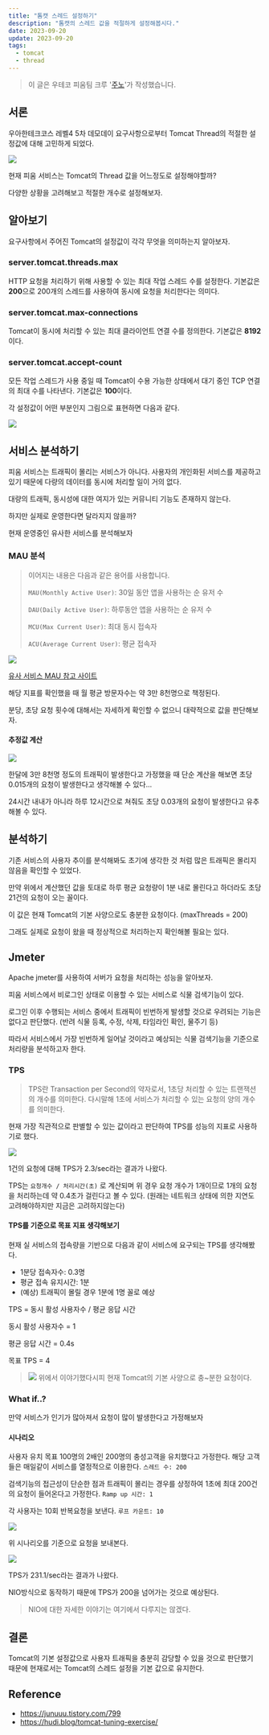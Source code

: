 ```yaml
---
title: "톰캣 스레드 설정하기"
description: "톰캣의 스레드 값을 적절하게 설정해봅시다."
date: 2023-09-20
update: 2023-09-20
tags:
  - tomcat
  - thread
---
```


> 이 글은 우테코 피움팀 크루 '[주노](https://github.com/Choi-JJunho)'가 작성했습니다.

## 서론

우아한테크코스 레벨4 5차 데모데이 요구사항으로부터 Tomcat Thread의 적절한 설정값에 대해 고민하게 되었다.

![](.index_images/b06631fa.png)

현재 피움 서비스는 Tomcat의 Thread 값을 어느정도로 설정해야할까?

다양한 상황을 고려해보고 적절한 개수로 설정해보자.

## 알아보기

요구사항에서 주어진 Tomcat의 설정값이 각각 무엇을 의미하는지 알아보자.

### server.tomcat.threads.max

HTTP 요청을 처리하기 위해 사용할 수 있는 최대 작업 스레드 수를 설정한다.
기본값은 **200**으로 200개의 스레드를 사용하여 동시에 요청을 처리한다는 의미다.

### server.tomcat.max-connections

Tomcat이 동시에 처리할 수 있는 최대 클라이언트 연결 수를 정의한다.
기본값은 **8192**이다.

### server.tomcat.accept-count
모든 작업 스레드가 사용 중일 때 Tomcat이 수용 가능한 상태에서 대기 중인 TCP 연결의 최대 수를 나타낸다.
기본값은 **100**이다.

각 설정값이 어떤 부분인지 그림으로 표현하면 다음과 같다.

![](.index_images/e91ada8d.png)

## 서비스 분석하기

피움 서비스는 트래픽이 몰리는 서비스가 아니다.
사용자의 개인화된 서비스를 제공하고 있기 때문에 다량의 데이터를 동시에 처리할 일이 거의 없다.

대량의 트래픽, 동시성에 대한 여지가 있는 커뮤니티 기능도 존재하지 않는다.

하지만 실제로 운영한다면 달라지지 않을까?

현재 운영중인 유사한 서비스를 분석해보자

### MAU 분석

> 이어지는 내용은 다음과 같은 용어를 사용합니다.
> 
> `MAU(Monthly Active User)`: 30일 동안 앱을 사용하는 순 유저 수
> 
> `DAU(Daily Active User)`: 하루동안 앱을 사용하는 순 유저 수
> 
> `MCU(Max Current User)`: 최대 동시 접속자
> 
> `ACU(Average Current User)`: 평균 접속자

![](.index_images/e43c9ccc.png)

[유사 서비스 MAU 참고 사이트](https://www.similarweb.com/website/groo.pro/#traffic)

해당 지표를 확인했을 때 월 평균 방문자수는 약 3만 8천명으로 책정된다.

분당, 초당 요청 횟수에 대해서는 자세하게 확인할 수 없으니 대략적으로 값을 판단해보자.

#### 추정값 계산

![](.index_images/3c4d6f9c.png)

한달에 3만 8천명 정도의 트래픽이 발생한다고 가정했을 때 단순 계산을 해보면 초당 0.015개의 요청이 발생한다고 생각해볼 수 있다...

24시간 내내가 아니라 하루 12시간으로 쳐줘도 초당 0.03개의 요청이 발생한다고 유추해볼 수 있다.

## 분석하기

기존 서비스의 사용자 추이를 분석해봐도 초기에 생각한 것 처럼 많은 트래픽은 몰리지 않음을 확인할 수 있었다.

만약 위에서 계산했던 값을 토대로 하루 평균 요청량이 1분 내로 몰린다고 하더라도 초당 21건의 요청이 오는 꼴이다.

이 값은 현재 Tomcat의 기본 사양으로도 충분한 요청이다.
(maxThreads = 200)

그래도 실제로 요청이 왔을 때 정상적으로 처리하는지 확인해볼 필요는 있다.

## Jmeter

Apache jmeter를 사용하여 서버가 요청을 처리하는 성능을 알아보자.

피움 서비스에서 비로그인 상태로 이용할 수 있는 서비스로 식물 검색기능이 있다.

로그인 이후 수행되는 서비스 중에서 트래픽이 빈번하게 발생할 것으로 우려되는 기능은 없다고 판단했다. (반려 식물 등록, 수정, 삭제, 타임라인 확인, 물주기 등)

따라서 서비스에서 가장 빈번하게 일어날 것이라고 예상되는 식물 검색기능을 기준으로 처리량을 분석하고자 한다.

### TPS

> TPS란 Transaction per Second의 약자로서, 1초당 처리할 수 있는 트랜잭션의 개수를 의미한다.
다시말해 1초에 서비스가 처리할 수 있는 요청의 양의 개수를 의미한다.

현재 가장 직관적으로 판별할 수 있는 값이라고 판단하여 TPS를 성능의 지표로 사용하기로 했다.

![](.index_images/d86c4efb.png)

1건의 요청에 대해 TPS가 2.3/sec라는 결과가 나왔다.

TPS는 `요청개수 / 처리시간(초)` 로 계산되며 위 경우 요청 개수가 1개이므로 1개의 요청을 처리하는데 약 0.4초가 걸린다고 볼 수 있다.
(원래는 네트워크 상태에 의한 지연도 고려해야하지만 지금은 고려하지않는다)

#### TPS를 기준으로 목표 지표 생각해보기

현재 실 서비스의 접속량을 기반으로 다음과 같이 서비스에 요구되는 TPS를 생각해봤다.

- 1분당 접속자수: 0.3명
- 평균 접속 유지시간: 1분
- (예상) 트래픽이 몰릴 경우 1분에 1명 꼴로 예상


TPS = 동시 활성 사용자수 / 평균 응답 시간

동시 활성 사용자수 = 1

평균 응답 시간 = 0.4s

목표 TPS = 4

> ![](.index_images/86d97246.png)
> 위에서 이야기했다시피 현재 Tomcat의 기본 사양으로 충~분한 요청이다.

### What if..?

만약 서비스가 인기가 많아져서 요청이 많이 발생한다고 가정해보자

#### 시나리오

사용자 유치 목표 100명의 2배인 200명의 충성고객을 유치했다고 가정한다.
해당 고객들은 매일같이 서비스를 열정적으로 이용한다.
`스레드 수: 200`

검색기능의 접근성이 단순한 점과 트래픽이 몰리는 경우를 상정하여 1초에 최대 200건의 요청이 들어온다고 가정한다.
`Ramp up 시간: 1`

각 사용자는 10회 반복요청을 보낸다.
`루프 카운트: 10`

![](.index_images/8c7c5612.png)

위 시나리오를 기준으로 요청을 보내본다.

![](.index_images/eba81d9d.png)

TPS가 231.1/sec라는 결과가 나왔다.

NIO방식으로 동작하기 때문에 TPS가 200을 넘어가는 것으로 예상된다.

> NIO에 대한 자세한 이야기는 여기에서 다루지는 않겠다.

## 결론

Tomcat의 기본 설정값으로 사용자 트래픽을 충분히 감당할 수 있을 것으로 판단했기 때문에 현재로서는 Tomcat의 스레드 설정을 기본 값으로 유지한다.

## Reference

- https://junuuu.tistory.com/799
- https://hudi.blog/tomcat-tuning-exercise/